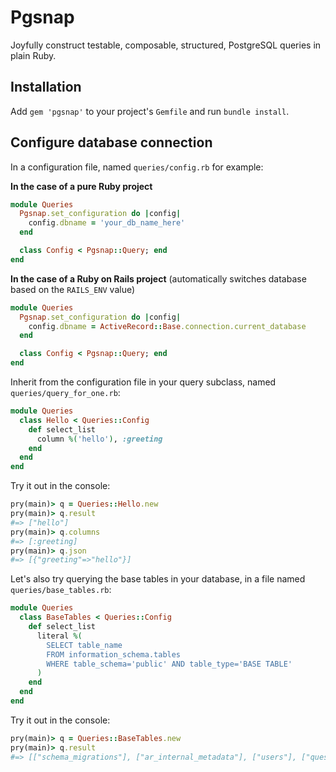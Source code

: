 # Pgsnap

Joyfully construct testable, composable, structured, PostgreSQL queries in plain Ruby.

## Installation

Add `gem 'pgsnap'` to your project's `Gemfile` and run `bundle install`.

## Configure database connection

In a configuration file, named `queries/config.rb` for example:

<strong>In the case of a pure Ruby project</strong>

```ruby
module Queries
  Pgsnap.set_configuration do |config|
    config.dbname = 'your_db_name_here'
  end

  class Config < Pgsnap::Query; end
end
```

<strong>In the case of a Ruby on Rails project</strong> (automatically switches database based on the `RAILS_ENV` value)

```ruby
module Queries
  Pgsnap.set_configuration do |config|
    config.dbname = ActiveRecord::Base.connection.current_database
  end

  class Config < Pgsnap::Query; end
end
```

Inherit from the configuration file in your query subclass, named `queries/query_for_one.rb`:

```ruby
module Queries
  class Hello < Queries::Config
    def select_list
      column %('hello'), :greeting
    end
  end
end
```

Try it out in the console:

```ruby
pry(main)> q = Queries::Hello.new
pry(main)> q.result
#=> ["hello"]
pry(main)> q.columns
#=> [:greeting]
pry(main)> q.json
#=> [{"greeting"=>"hello"}]
```

Let's also try querying the base tables in your database, in a file named `queries/base_tables.rb`:

```ruby
module Queries
  class BaseTables < Queries::Config
    def select_list
      literal %(
        SELECT table_name
        FROM information_schema.tables
        WHERE table_schema='public' AND table_type='BASE TABLE'
      )
    end
  end
end
```

Try it out in the console:

```ruby
pry(main)> q = Queries::BaseTables.new
pry(main)> q.result
#=> [["schema_migrations"], ["ar_internal_metadata"], ["users"], ["questions"],["learning_units"]]
```
